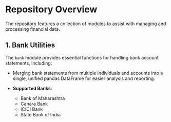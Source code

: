 # **Repository Overview**  

The repository features a collection of modules to assist with managing and processing financial data.  

## **1. Bank Utilities**  

The `bank` module provides essential functions for handling bank account statements, including:  

- Merging bank statements from multiple individuals and accounts into a single, unified pandas DataFrame for easier analysis and reporting.  

- **Supported Banks**:  
  - Bank of Maharashtra  
  - Canara Bank  
  - ICICI Bank  
  - State Bank of India  
